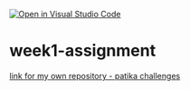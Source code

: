 [![Open in Visual Studio Code](https://classroom.github.com/assets/open-in-vscode-f059dc9a6f8d3a56e377f745f24479a46679e63a5d9fe6f495e02850cd0d8118.svg)](https://classroom.github.com/online_ide?assignment_repo_id=7351022&assignment_repo_type=AssignmentRepo)
# week1-assignment
[link for my own repository - patika challenges](https://github.com/ygzaydn/patika-challenges)
